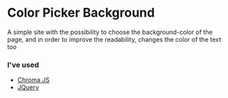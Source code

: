 # Color Picker Background
 A simple site with the possibility to choose the background-color of the page, and in order to improve the readability, changes the color of the text too

### I've used
- [Chroma JS](https://cdnjs.cloudflare.com/ajax/libs/chroma-js/2.1.0/chroma.min.js)
- [JQuery](https://ajax.googleapis.com/ajax/libs/jquery/3.4.1/jquery.min.js)
